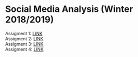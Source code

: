 # Social Media Analysis (Winter 2018/2019)


Assigment 1: [LINK](Assignment_1.md)  
Assigment 2: [LINK](Assignment_2.md)  
Assigment 3: [LINK](Assignment_3.md)  
Assigment 4: [LINK](Assignment_4.md)  

